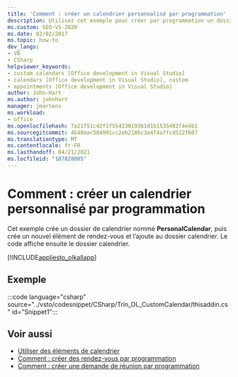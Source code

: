 ```yaml
---
title: 'Comment : créer un calendrier personnalisé par programmation'
description: Utilisez cet exemple pour créer par programmation un dossier de calendrier nommé PersonalCalendar, puis créez un nouvel élément de rendez-vous et ajoutez-le au dossier calendrier.
ms.custom: SEO-VS-2020
ms.date: 02/02/2017
ms.topic: how-to
dev_langs:
- VB
- CSharp
helpviewer_keywords:
- custom calendars [Office development in Visual Studio]
- calendars [Office development in Visual Studio], custom
- appointments [Office development in Visual Studio]
author: John-Hart
ms.author: johnhart
manager: jmartens
ms.workload:
- office
ms.openlocfilehash: 7a21f51c42f1f55423019361d1b1535482f4e4b1
ms.sourcegitcommit: 4b40aac584991cc2eb2186c3e4f4a7fcd522f607
ms.translationtype: MT
ms.contentlocale: fr-FR
ms.lasthandoff: 04/21/2021
ms.locfileid: "107828005"
---
```

# <a name="how-to-programmatically-create-a-custom-calendar"></a>Comment : créer un calendrier personnalisé par programmation
  Cet exemple crée un dossier de calendrier nommé **PersonalCalendar**, puis crée un nouvel élément de rendez-vous et l’ajoute au dossier calendrier. Le code affiche ensuite le dossier calendrier.

 [!INCLUDE[appliesto_olkallapp](../vsto/includes/appliesto-olkallapp-md.md)]

## <a name="example"></a>Exemple
 :::code language="csharp" source="../vsto/codesnippet/CSharp/Trin_OL_CustomCalendar/thisaddin.cs" id="Snippet1":::

## <a name="see-also"></a>Voir aussi
- [Utiliser des éléments de calendrier](../vsto/working-with-calendar-items.md)
- [Comment : créer des rendez-vous par programmation](../vsto/how-to-programmatically-create-appointments.md)
- [Comment : créer une demande de réunion par programmation](../vsto/how-to-programmatically-create-a-meeting-request.md)
